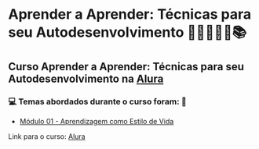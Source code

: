 # Aprender a Aprender: Técnicas para seu Autodesenvolvimento 👩🏻‍💻🤯🧠📚
## Curso Aprender a Aprender: Técnicas para seu Autodesenvolvimento na [Alura](https://www.alura.com.br/curso-online-aprender-a-aprender-tecnicas-para-seu-autodesenvolvimento)
### 💻 Temas abordados durante o curso foram: 🚀
- [Módulo 01 - Aprendizagem como Estilo de Vida]()

Link para o curso: [Alura](https://www.alura.com.br/curso-online-aprender-a-aprender-tecnicas-para-seu-autodesenvolvimento)
